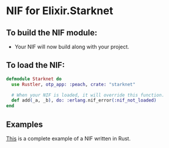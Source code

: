 # NIF for Elixir.Starknet

## To build the NIF module:

- Your NIF will now build along with your project.

## To load the NIF:

```elixir
defmodule Starknet do
  use Rustler, otp_app: :peach, crate: "starknet"

  # When your NIF is loaded, it will override this function.
  def add(_a, _b), do: :erlang.nif_error(:nif_not_loaded)
end
```

## Examples

[This](https://github.com/rusterlium/NifIo) is a complete example of a NIF written in Rust.
